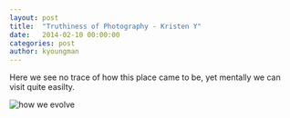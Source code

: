 ```yaml
---
layout: post
title:  "Truthiness of Photography - Kristen Y"
date:   2014-02-10 00:00:00
categories: post
author: kyoungman
---
```



Here we see no trace of how this place came to be, yet mentally we can visit quite easilty.

![how we evolve](/TheArtOfDataVisualization/people/kristen_youngman/img/stage-of-mind-room-jeeyoung-lee-2.jpg "immense progress is typically made by hiding for long periods of time and sleeping")